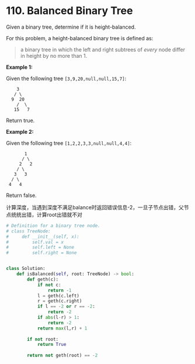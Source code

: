 # 110. Balanced Binary Tree

Given a binary tree, determine if it is height-balanced.

For this problem, a height-balanced binary tree is defined as:

> a binary tree in which the left and right subtrees of *every* node differ in height by no more than 1.

 

**Example 1:**

Given the following tree `[3,9,20,null,null,15,7]`:

```
    3
   / \
  9  20
    /  \
   15   7
```

Return true.

**Example 2:**

Given the following tree `[1,2,2,3,3,null,null,4,4]`:

```
       1
      / \
     2   2
    / \
   3   3
  / \
 4   4
```

Return false.





计算深度，当遇到深度不满足balance时返回错误信息-2，一旦子节点出错，父节点统统出错，计算root出错就不对

```python
# Definition for a binary tree node.
# class TreeNode:
#     def __init__(self, x):
#         self.val = x
#         self.left = None
#         self.right = None


class Solution:
    def isBalanced(self, root: TreeNode) -> bool:
        def geth(c):
            if not c:
                return -1
            l = geth(c.left)
            r = geth(c.right)
            if l == -2 or r == -2:
                return -2
            if abs(l-r) > 1:
                return -2
            return max(l,r) + 1
        
        if not root:
            return True
        
        return not geth(root) == -2
```

